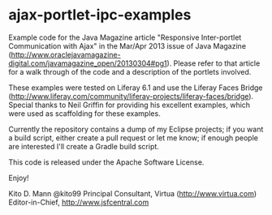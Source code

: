ajax-portlet-ipc-examples
=========================

Example code for the Java Magazine article "Responsive Inter-portlet Communication with Ajax" in the Mar/Apr 2013 issue of Java Magazine (http://www.oraclejavamagazine-digital.com/javamagazine_open/20130304#pg1). Please refer to that article for a walk through of the code and a description of the portlets involved.

These examples were tested on Liferay 6.1 and use the Liferay Faces Bridge (http://www.liferay.com/community/liferay-projects/liferay-faces/bridge).
Special thanks to Neil Griffin for providing his excellent examples, which were used as scaffolding for these examples.

Currently the repository contains a dump of my Eclipse projects; if you want a build script, either create a pull request or let me know; if enough people are interested I'll create a Gradle build script.

This code is released under the Apache Software License.

Enjoy!

Kito D. Mann
@kito99
Principal Consultant, Virtua (http://www.virtua.com)
Editor-in-Chief, http://www.jsfcentral.com


